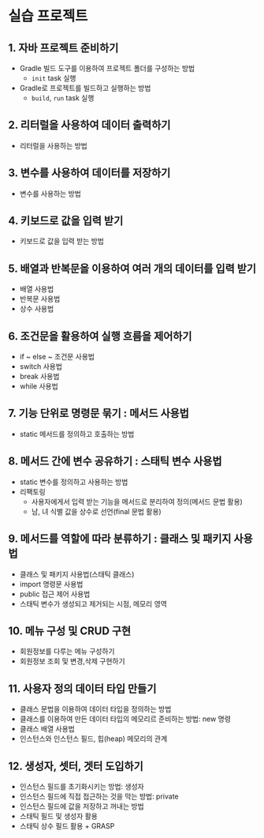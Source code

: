 # 실습 프로젝트

## 1. 자바 프로젝트 준비하기

- Gradle 빌드 도구를 이용하여 프로젝트 폴더를 구성하는 방법
  - `init` task 실행
- Gradle로 프로젝트를 빌드하고 실행하는 방법
  - `build`, `run` task 실행

## 2. 리터럴을 사용하여 데이터 출력하기

- 리터럴을 사용하는 방법

## 3. 변수를 사용하여 데이터를 저장하기

- 변수를 사용하는 방법

## 4. 키보드로 값을 입력 받기

- 키보드로 값을 입력 받는 방법

## 5. 배열과 반복문을 이용하여 여러 개의 데이터를 입력 받기
  
  - 배열 사용법
  - 반복문 사용법
  - 상수 사용법

## 6. 조건문을 활용하여 실행 흐름을 제어하기
  
  - if ~ else ~ 조건문 사용법
  - switch 사용법
  - break 사용법
  - while 사용법 

## 7. 기능 단위로 명령문 묶기 : 메서드 사용법

  - static 메서드를 정의하고 호출하는 방법

## 8. 메서드 간에 변수 공유하기 : 스태틱 변수 사용법
  - static 변수를 정의하고 사용하는 방법
  - 리팩토링
    - 사용자에게서 입력 받는 기능을 메서드로 분리하여 정의(메서드 문법 활용)
    - 남, 녀 식별 값을 상수로 선언(final 문법 활용) 

## 9. 메서드를 역할에 따라 분류하기 : 클래스 및 패키지 사용법
  
  - 클래스 및 패키지 사용법(스태틱 클래스)
  - import 명령문 사용법
  - public 접근 제어 사용법
  - 스태틱 변수가 생성되고 제거되는 시점, 메모리 영역

## 10. 메뉴 구성 및 CRUD 구현
  
  - 회원정보를 다루는 메뉴 구성하기
  - 회원정보 조회 및 변경,삭제 구현하기

## 11. 사용자 정의 데이터 타입 만들기

  - 클래스 문법을 이용하여 데이터 타입을 정의하는 방법
  - 클래스를 이용하여 만든 데이터 타입의 메모리르 준비하는 방법: new 명령
  - 클래스 배열 사용법
  - 인스턴스와 인스턴스 필드, 힙(heap) 메모리의 관계

## 12. 생성자, 셋터, 겟터 도입하기

  - 인스턴스 필드를 초기화시키는 방법: 생성자
  - 인스턴스 필드에 직접 접근하는 것을 막는 방법: private
  - 인스턴스 필드에 값을 저장하고 꺼내는 방법
  - 스태틱 필드 및 생성자 활용
  - 스태틱 상수 필드 활용 + GRASP